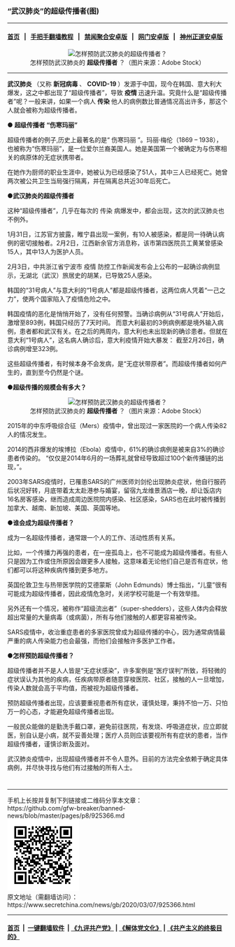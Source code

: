 ### “武汉肺炎”的超级传播者(图)
------------------------

#### [首页](https://github.com/gfw-breaker/banned-news/blob/master/README.md) &nbsp;&nbsp;|&nbsp;&nbsp; [手把手翻墙教程](https://github.com/gfw-breaker/guides/wiki) &nbsp;&nbsp;|&nbsp;&nbsp; [禁闻聚合安卓版](https://github.com/gfw-breaker/bn-android) &nbsp;&nbsp;|&nbsp;&nbsp; [网门安卓版](https://github.com/oGate2/oGate) &nbsp;&nbsp;|&nbsp;&nbsp; [神州正道安卓版](https://github.com/SzzdOgate/update) 



<div class="article_right" style="fone-color:#000">
 <p style="text-align:center">
  <img alt="怎样预防武汉肺炎的超级传播者？" src="//img3.secretchina.com/pic/2020/3-7/p2642582a735030892-ss.jpg" style="height:337px; width:600px"/>
  <br>
   怎样预防武汉肺炎的
   <strong>
    超级传播者
   </strong>
   ？（图片来源：Adobe Stock）
   <span id="hideid" name="hideid" style="color:red;display:none;">
    <span href="https://www.secretchina.com">
    </span>
   </span>
  </br>
 </p>
 <div id="txt-mid1-t21-2017">
  

---


  </div>
 </div>
 <p>
  <strong>
   <span href="https://www.secretchina.com/news/gb/tag/武汉肺炎" target="_blank">
    武汉肺炎
   </span>
  </strong>
  （又称
  <strong>
   新冠病毒
  </strong>
  、
  <strong>
   COVID-19
  </strong>
  ）发源于中国，现今在韩国、意大利大爆发，这之中都出现了“超级传播者”，导致
  <strong>
   疫情
  </strong>
  迅速升温。究竟什么是“超级传播者”呢？一般来讲，如果一个病人
  <strong>
   传染
  </strong>
  他人的病例数比普通情况高出许多，那这个人就会被称为超级传播者。
  <span id="hideid" name="hideid" style="color:red;display:none;">
   <span href="https://www.secretchina.com">
   </span>
  </span>
 </p>
 <p>
  <strong>
   ●
   <span href="https://www.secretchina.com/news/gb/tag/超级传播者" target="_blank">
    超级传播者
   </span>
   “伤寒玛丽”
  </strong>
 </p>
 <p>
  超级传播者的例子,历史上最著名的是“
  <span href="https://www.secretchina.com/news/gb/tag/伤寒玛丽" target="_blank">
   伤寒玛丽
  </span>
  ”。玛丽·梅伦（1869 – 1938），也被称为“伤寒玛丽”，是一位爱尔兰裔美国人。她是美国第一个被确定为与伤寒相关的病原体的无症状携带者。
 </p>
 <p>
  在她作为厨师的职业生涯中，她被认为已经感染了51人，其中三人已经死亡。她曾两次被公共卫生当局强行隔离，并在隔离总共近30年后死亡。
 </p>
 <p>
  <strong>
   ●武汉肺炎的超级传播者
  </strong>
 </p>
 <p>
  这种“超级传播者”，几乎在每次的
  <span href="https://www.secretchina.com/news/gb/tag/传染" target="_blank">
   传染
  </span>
  病爆发中，都会出现，这次的武汉肺炎也不例外。
 </p>
 <p>
  1月31日，江苏官方披露，睢宁县出现一案例，有10人被感染，都是同一待确认病例的密切接触者。2月2日，江西新余官方消息称，该市第四医院员工黄某曾感染15人，其中13人为医护人员。
 </p>
 <p>
  2月3日，中共浙江省宁波市
  <span href="https://www.secretchina.com/news/gb/tag/疫情" target="_blank">
   疫情
  </span>
  防控工作新闻发布会上公布的一起确诊病例显示，无湖北（武汉）旅居史的胡某，已导致25人感染。
 </p>
 <p>
  韩国的“31号病人”与意大利的“1号病人”都是超级传播者，这两位病人凭着“一己之力”，使两个国家陷入了疫情危险之中。
 </p>
 <p>
  韩国疫情的恶化是悄悄开始了，没有任何预警。当确诊病例从“31号病人”开始后，激增至893例，韩国只经历了7天时间。 而意大利最初的3例病例都是境外输入病例，患者都和武汉有关。在之后的两周内，意大利也未出现新的确诊患者。但就在意大利“1号病人”，这名病人确诊后，意大利疫情开始大暴发： 截至2月26日，确诊病例增至323例。
 </p>
 <p>
  这些超级传播者，有时候本身不会发病，是“无症状带原者”。而超级传播者如何产生的，直到至今仍然是个谜。
 </p>
 <p>
  <strong>
   ●超级传播的规模会有多大？
  </strong>
 </p>
 <p style="text-align:center">
  <img alt="怎样预防武汉肺炎的超级传播者？" src="//img3.secretchina.com/pic/2020/2-28/p2636752a208045831-ss.jpg" style="height:337px; width:600px"/>
  <br>
   怎样预防武汉肺炎的
   <strong>
    超级传播者
   </strong>
   ？（图片来源：Adobe Stock）
  </br>
 </p>
 <p>
  2015年的中东呼吸综合征（Mers）疫情中，曾出现过一家医院的一个病人传染82人的情况发生。
 </p>
 <center>
  <div style="max-width: 632px;height:180px; display: none; text-align: center; margin: 0 auto; overflow: hidden;overflow-x: hidden;">
   <div id="taboola-midarticle-thumbnails" style="max-width: 632px;height:180px;overflow: hidden;overflow-x: hidden;">
   </div>
  </div>
  <div>
   <ins class="adsbygoogle" data-ad-client="ca-pub-1276641434651360" data-ad-format="fluid" data-ad-layout="in-article" data-ad-slot="5164544770" style="display:block; text-align:center;">
   </ins>
  </div>
 </center>
 <p>
  2014的西非爆发的埃博拉（Ebola）疫情中，61%的确诊病例是被来自3%的确诊患者传染的。 “仅仅是2014年6月的一场葬礼就曾经导致超过100个新传播链的出现，”。
 </p>
 <p>
  2003年SARS疫情时，已罹患SARS的广州医师刘剑伦出现肺炎症状，他自行服药后状况好转，月底带着太太赴港参与婚宴，留宿九龙维景酒店一晚，却让饭店内16名房客感染，继而造成周边医院院内感染、社区感染，SARS也在此时被传播到加拿大、越南、新加坡、美国、英国等地。
 </p>
 <p>
  <strong>
   ●谁会成为超级传播者？
  </strong>
 </p>
 <p>
  成为一名超级传播者，通常跟一个人的工作、活动性质有关系。
 </p>
 <center>
  <ins class="adsbygoogle" data-ad-client="ca-pub-1276641434651360" data-ad-format="fluid" data-ad-layout="in-article" data-ad-slot="3646767294" style="display:block; text-align:center;">
  </ins>
 </center>
 <p>
  比如，一个传播力再强的患者，在一座孤岛上，也不可能成为超级传播者。有些人只是因为工作或住所原因会跟更多人接触，这意味着无论他们自己是否有症状，他们都可以将这种疾病传播到更多地方。
 </p>
 <p>
  英国伦敦卫生与热带医学院的艾德蒙斯（John Edmunds）博士指出，“儿童”很有可能成为超级传播者，因此疫情危急时，关闭学校可能是一个有效举措。
 </p>
 <p>
  另外还有一个情况，被称作“超级流出者”（super-shedders），这些人体内会释放超出常量的大量病毒（或病菌），所有与他们接触的人都更容易被传染。
 </p>
 <p>
  SARS疫情中，收治重症患者的多家医院曾成为超级传播的中心，因为通常病情最严重的病人传染能力也会最强，而他们会接触许多医护工作者。
 </p>
 <p>
  <strong>
   ●怎样预防超级传播者？
  </strong>
 </p>
 <p>
  超级传播者并不是人人皆是“无症状感染”，许多案例是“医疗误判”所致，将轻微的症状误认为其他的疾病，任疾病带原者随意穿梭医院、社区，接触的人一旦增加，传染人数就会高于平均值，而被视为超级传播者。
 </p>
 <p>
  预防超级传播者出现，应该要重视患者所有症状，谨慎处理，秉持不怕一万、只怕万一的心态，才能避免超级传播者出现。
 </p>
 <p>
  一般民众能做的是勤洗手戴口罩，避免前往医院，有发烧、呼吸道症状，应立即就医，别自认是小病，就不妥善处理；医疗人员则应该要视所有有症状的患者，当作超级传播者，谨慎诊断及面对。
 </p>
 <p>
  武汉肺炎疫情中，出现超级传播者并不令人意外。目前的方法完全依赖于确定具体病例，并尽快寻找与他们有过接触的所有人士。
  <center>
   <div>
    <div id="txt-mid2-t22-2017" style="display: block;  max-height: 351px;  overflow: hidden;">
     <div id="SC-21xxx">
     </div>
     <ins class="adsbygoogle" data-ad-client="ca-pub-1276641434651360" data-ad-format="auto" data-ad-slot="4301710469" data-full-width-responsive="true" style="display:block">
     </ins>
    </div>
   </div>
  </center>
  <div style="padding-top:12px;">
  </div>
 </p>
</div>

<hr/>
手机上长按并复制下列链接或二维码分享本文章：<br/>
https://github.com/gfw-breaker/banned-news/blob/master/pages/p8/925366.md <br/>
<a href='https://github.com/gfw-breaker/banned-news/blob/master/pages/p8/925366.md'><img src='https://github.com/gfw-breaker/banned-news/blob/master/pages/p8/925366.md.png'/></a> <br/>
原文地址（需翻墙访问）：https://www.secretchina.com/news/gb/2020/03/07/925366.html


------------------------
#### [首页](https://github.com/gfw-breaker/banned-news/blob/master/README.md) &nbsp;|&nbsp; [一键翻墙软件](https://github.com/gfw-breaker/nogfw/blob/master/README.md) &nbsp;| [《九评共产党》](https://github.com/gfw-breaker/9ping.md/blob/master/README.md#九评之一评共产党是什么) | [《解体党文化》](https://github.com/gfw-breaker/jtdwh.md/blob/master/README.md) | [《共产主义的终极目的》](https://github.com/gfw-breaker/gczydzjmd.md/blob/master/README.md)


<img src='http://gfw-breaker.win/banned-news/pages/p8/925366.md' width='0px' height='0px'/>